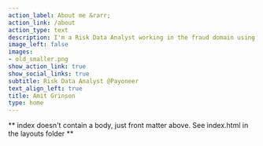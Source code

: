 ```yaml
---
action_label: About me &rarr;
action_link: /about
action_type: text
description: I'm a Risk Data Analyst working in the fraud domain using data & analytics to prevent fraud. In my spare time I enjoy the company of my wife Tal, our sweet boy Tom and dog Milo. I also enjoy blogging about data analysis, data visualization and coding languages such as R, Python & SQL.
image_left: false
images:
- old_smaller.png
show_action_link: true
show_social_links: true
subtitle: Risk Data Analyst @Payoneer
text_align_left: true
title: Amit Grinson
type: home
---
```


** index doesn't contain a body, just front matter above.
See index.html in the layouts folder **
